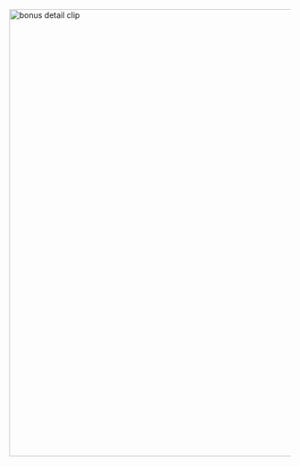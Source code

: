 <img width="800" alt="bonus detail clip" src="https://github.com/anfipatica/minishell/blob/main/NoPineappleShell.gif.mp4">
